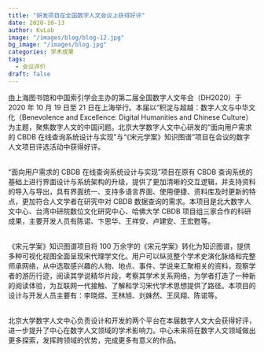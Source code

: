 ```yaml
---
title: "研发项目在全国数字人文会议上获得好评"
date: 2020-10-13
author: KvLab
image: "/images/blog/blog-12.jpg"
bg_image: "/images/blog.jpg"
categories: 学术成果
tags:
  - 会议评价
draft: false
---
```


由上海图书馆和中国索引学会主办的第二届全国数字人文年会（DH2020）于 2020 年 10 月 19 日至 21 日在上海举行。本届以“积淀与超越：数字人文与中华文化（Benevolence and Excellence: Digital Humanities and Chinese Culture）为主题，聚焦数字人文的中国问题。北京大学数字人文中心研发的“面向用户需求的 CBDB 在线查询系统设计与实现”与“《宋元学案》知识图谱”项目在会议的数字人文项目评选活动中获得好评。

   <!--more-->

<br>“面向用户需求的 CBDB 在线查询系统设计与实现”项目在原有 CBDB 查询系统的基础上进行界面设计与系统架构的升级，提供了更加清晰的交互逻辑，并支持资料的导入与导出，具有界面统一、支持多语言界面、使用便捷、资料库及时更新的特点，更加符合人文学者在研究中对 CBDB 数据查询的需求。本项目是北大数字人文中心、台湾中研院数位文化研究中心、哈佛大学 CBDB 项目组三家合作的科研成果，主要开发人员有陈诺、卞恩华、王祥安、卢建安、王宏甦等。

<br>《宋元学案》知识图谱项目将 100 万余字的《宋元学案》转化为知识图谱，提供多种可视化视图全面呈现宋代理学文化。用户可以纵览整个学术史演化脉络和完整师承网络，从中选取感兴趣的人物、地点、事件、学说来汇聚相关的资料，观察学者的游历行迹，阅读其学说精华片段，考察其学术关系网络，为学者打造了一种新的阅读体验，为互联网一代接触、了解和学习宋代学术思想提供了路径。本项目的设计与开发人员主要有：李晓煜、王林旭、刘姝然、王凤翔、陈诺等。

<br>北京大学数字人文中心负责设计和开发的两个平台在本届数字人文大会获得好评，进一步提升了中心在数字人文领域的学术影响力。中心未来将在数字人文领域做出更多探索，发挥跨领域的优势，完成更多有意义的作品。
